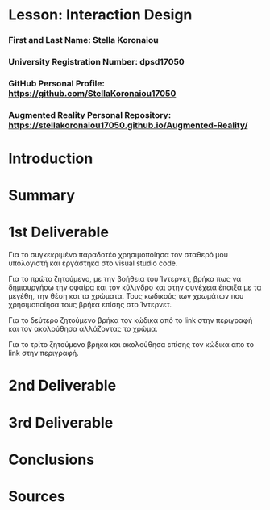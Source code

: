 # Lesson: Interaction Design

### First and Last Name: Stella Koronaiou 
### University Registration Number: dpsd17050
### GitHub Personal Profile: https://github.com/StellaKoronaiou17050
### Augmented Reality Personal Repository: https://stellakoronaiou17050.github.io/Augmented-Reality/

# Introduction

# Summary


# 1st Deliverable 

Για το συγκεκριμένο παραδοτέο χρησιμοποίησα τον σταθερό μου υπολογιστή και εργάστηκα στο visual studio code. 


Για το πρώτο ζητούμενο, με την βοήθεια του Ίντερνετ, βρήκα πως να δημιουργήσω την σφαίρα και τον κύλινδρο και στην συνέχεια έπαιξα με τα μεγέθη, την θέση και τα χρώματα. Τους κωδικούς των χρωμάτων που χρησιμοποίησα τους βρήκα επίσης στο Ίντερνετ.  

Για το δεύτερο ζητούμενο βρήκα τον κώδικα από το link στην περιγραφή και τον ακολούθησα αλλάζοντας το χρώμα.

Για το τρίτο ζητούμενο βρήκα και ακολούθησα επίσης τον κώδικα απο το link στην περιγραφή.


# 2nd Deliverable


# 3rd Deliverable 


# Conclusions


# Sources
